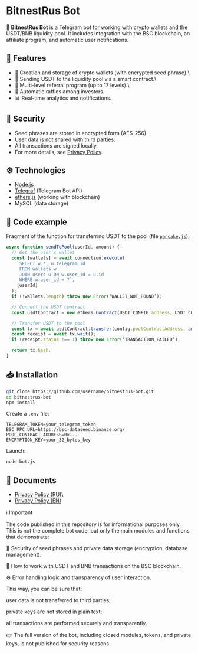 # BitnestRus Bot

🤖 **BitnestRus Bot** is a Telegram bot for working with crypto wallets
and the USDT/BNB liquidity pool.
It includes integration with the BSC blockchain, an affiliate program, and
automatic user notifications.

## 🚀 Features

-   💼 Creation and storage of crypto wallets (with encrypted
    seed phrase).\
-   🌊 Sending USDT to the liquidity pool via a smart contract.\
-   👥 Multi-level referral program (up to 17 levels).\
-   🎁 Automatic raffles among investors.
-   📊 Real-time analytics and notifications.

## 🔐 Security

-   Seed phrases are stored in encrypted form (AES-256).
- User data is not shared with third parties.
- All transactions are signed locally.
- For more details, see [Privacy Policy](./PRIVACY.md).

## ⚙️ Technologies

- [Node.js](https://nodejs.org/)
- [Telegraf](https://telegraf.js.org/) (Telegram Bot API)
- [ethers.js](https://docs.ethers.org/) (working with blockchain)
- MySQL (data storage)

## 📌 Code example

Fragment of the function for transferring USDT to the pool (file
[`pancake.js`](./src/services/pancake.js)):

``` js
async function sendToPool(userId, amount) {
  // Get the user's wallet
  const [wallets] = await connection.execute(
    `SELECT w.*, u.telegram_id 
     FROM wallets w
     JOIN users u ON w.user_id = u.id
     WHERE w.user_id = ?`,
    [userId]
  );
  if (!wallets.length) throw new Error(‘WALLET_NOT_FOUND’);

  // Connect the USDT contract
  const usdtContract = new ethers.Contract(USDT_CONFIG.address, USDT_CONFIG.abi, wallet);

  // Transfer USDT to the pool
  const tx = await usdtContract.transfer(config.poolContractAddress, amountWei, { gasLimit: 150000 });
  const receipt = await tx.wait();
  if (receipt.status !== 1) throw new Error(‘TRANSACTION_FAILED’);

  return tx.hash;
}
```

## 📥 Installation

``` bash
git clone https://github.com/username/bitnestrus-bot.git
cd bitnestrus-bot
npm install
```

Create a `.env` file:

``` env
TELEGRAM_TOKEN=your_telegram_token
BSC_RPC_URL=https://bsc-dataseed.binance.org/
POOL_CONTRACT_ADDRESS=0x...
ENCRYPTION_KEY=your_32_bytes_key
```

Launch:

``` bash
node bot.js
```

## 📄 Documents

-   [Privacy Policy (RU)](./PRIVACY.md)\
-   [Privacy Policy (EN)](./PRIVACY_EN.md)


ℹ️ Important

The code published in this repository is for informational purposes only.
This is not the complete bot code, but only the main modules and functions that demonstrate:

🔐 Security of seed phrases and private data storage (encryption, database management).

💸 How to work with USDT and BNB transactions on the BSC blockchain.

⚙️ Error handling logic and transparency of user interaction.

This way, you can be sure that:

user data is not transferred to third parties;

private keys are not stored in plain text;

all transactions are performed securely and transparently.

👉 The full version of the bot, including closed modules, tokens, and private keys, is not published for security reasons.
